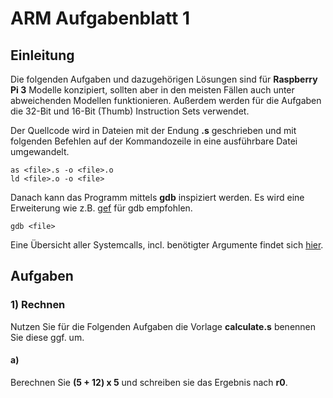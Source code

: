 # ARM Aufgabenblatt 1
## Einleitung
Die folgenden Aufgaben und dazugehörigen Lösungen sind für __Raspberry Pi 3__ Modelle konzipiert, 
sollten aber in den meisten Fällen auch unter abweichenden Modellen funktionieren. Außerdem werden
für die Aufgaben die 32-Bit und 16-Bit (Thumb) Instruction Sets verwendet.

Der Quellcode wird in Dateien mit der Endung __.s__ geschrieben und mit folgenden Befehlen auf der Kommandozeile in
eine ausführbare Datei umgewandelt.
```
as <file>.s -o <file>.o
ld <file>.o -o <file>
```

Danach kann das Programm mittels __gdb__ inspiziert werden. Es wird eine Erweiterung wie z.B. [gef](https://github.com/hugsy/gef) für gdb empfohlen.
```
gdb <file>
```

Eine Übersicht aller Systemcalls, incl. benötigter Argumente findet sich [hier](https://w3challs.com/syscalls/?arch=arm_strong).

## Aufgaben
### 1) Rechnen
Nutzen Sie für die Folgenden Aufgaben die Vorlage __calculate.s__ benennen Sie diese ggf. um.

#### a)
Berechnen Sie __(5 + 12) x 5__ und schreiben sie das Ergebnis nach __r0__.

